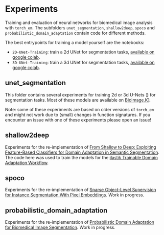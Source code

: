 # Experiments

Training and evaluation of neural networks for biomedical image analysis with `torch_em`.
The subfolders `unet_segmentation`, `shallow2deep`, `spoco` and `probabilistic_domain_adaptation` contain code for different methods.

The best entrypoints for training a model yourself are the notebooks:
- `2D-UNet-Training`: train a 2d UNet for segmentation tasks, [available on google colab](https://colab.research.google.com/github/constantinpape/torch-em/blob/main/experiments/2D-UNet-Training.ipynb).
- `3D-UNet-Training`: train a 3d UNet for segmentation tasks, [available on google colab](https://colab.research.google.com/github/constantinpape/torch-em/blob/main/experiments/3D-UNet-Training.ipynb).

## unet_segmentation

This folder contains several experiments for training 2d or 3d U-Nets () for segmentation tasks.
Most of these models are available on [BioImage.IO](https://bioimage.io/#/).

Note: some of these experiments are based on older versions of `torch_em` and might not work due to (small) changes in function signatures.
If you encounter an issue with one of these experiments please open an issue!

## shallow2deep

Experiments for the re-implementation of [From Shallow to Deep: Exploiting Feature-Based Classifiers for Domain Adaptation in Semantic Segmentation](https://doi.org/10.3389/fcomp.2022.805166). The code here was used to train the models for the [ilastik Trainable Domain Adaptation Workflow](https://www.ilastik.org/documentation/tda/tda).


## spoco

Experiments for the re-implementation of [Sparse Object-Level Supervision for Instance Segmentation With Pixel Embeddings](https://openaccess.thecvf.com/content/CVPR2022/html/Wolny_Sparse_Object-Level_Supervision_for_Instance_Segmentation_With_Pixel_Embeddings_CVPR_2022_paper.html). Work in progress.


## probabilistic_domain_adaptation

Experiments for the re-implementation of [Probabilistic Domain Adaptation for Biomedical Image Segmentation](https://arxiv.org/abs/2303.11790). Work in progress.
